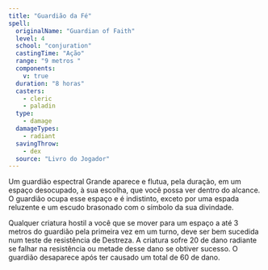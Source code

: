 ```yaml
---
title: "Guardião da Fé"
spell:
  originalName: "Guardian of Faith"
  level: 4
  school: "conjuration"
  castingTime: "Ação"
  range: "9 metros "
  components:
    v: true
  duration: "8 horas"
  casters:
    - cleric
    - paladin
  type:
    - damage
  damageTypes:
    - radiant
  savingThrow:
    - dex
  source: "Livro do Jogador"
---
```


Um guardião espectral Grande aparece e flutua, pela duração, em um espaço desocupado, à sua escolha, que você possa ver dentro do alcance. O guardião ocupa esse espaço e é indistinto, exceto por uma espada reluzente e um escudo brasonado com o símbolo da sua divindade.

Qualquer criatura hostil a você que se mover para um espaço a até 3 metros do guardião pela primeira vez em um turno, deve ser bem sucedida num teste de resistência de Destreza. A criatura sofre 20 de dano radiante se falhar na resistência ou metade desse dano se obtiver sucesso. O guardião desaparece após ter causado um total de 60 de dano.
